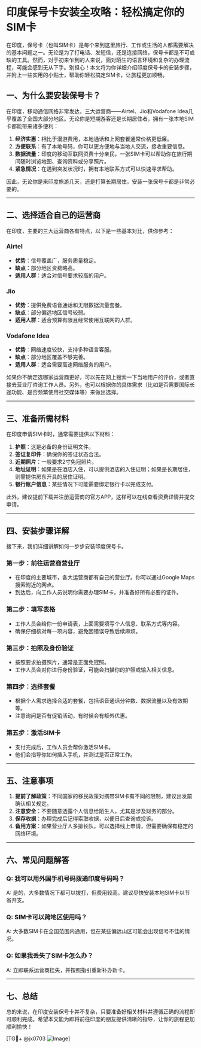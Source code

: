# 印度保号卡安装全攻略：轻松搞定你的SIM卡

在印度，保号卡（也叫SIM卡）是每个来到这里旅行、工作或生活的人都需要解决的基本问题之一。无论是为了打电话、发短信，还是连接网络，保号卡都是不可或缺的工具。然而，对于初来乍到的人来说，面对陌生的语言环境和复杂的办理流程，可能会感到无从下手。别担心！本文将为你详细介绍印度保号卡的安装步骤，并附上一些实用的小贴士，帮助你轻松搞定SIM卡，让旅程更加顺畅。

## 一、为什么要安装保号卡？

在印度，移动通信网络非常发达，三大运营商——Airtel、Jio和Vodafone Idea几乎覆盖了全国大部分地区。无论你是短期游客还是长期居住者，拥有一张本地SIM卡都能带来诸多便利：

1. **经济实惠**：相比于漫游费用，本地通话和上网套餐通常价格更低廉。
2. **方便联系**：有了本地号码，你可以更方便地与当地人交流，接收重要信息。
3. **数据流量**：印度的移动互联网资费十分亲民，一张SIM卡可以帮助你在旅行期间随时浏览地图、查询资料或分享照片。
4. **紧急情况**：在遇到突发状况时，拥有本地联系方式可以快速寻求帮助。

因此，无论你是来印度旅游几天，还是打算长期居住，安装一张保号卡都是非常必要的。

---

## 二、选择适合自己的运营商

在印度，主要的三大运营商各有特点，以下是一些基本对比，供你参考：

### Airtel
- **优势**：信号覆盖广，服务质量稳定。
- **缺点**：部分地区资费略高。
- **适用人群**：适合对信号要求较高的用户。

### Jio
- **优势**：提供免费语音通话和无限数据流量套餐。
- **缺点**：部分偏远地区信号较弱。
- **适用人群**：适合预算有限且经常使用互联网的人群。

### Vodafone Idea
- **优势**：网络速度较快，支持多种语言客服。
- **缺点**：部分地区覆盖不够完善。
- **适用人群**：适合需要高速网络服务的用户。

如果你不确定选哪家运营商更好，可以先在网上搜索一下当地用户的评价，或者直接去营业厅咨询工作人员。另外，也可以根据你的具体需求（比如是否需要国际长途功能、是否频繁使用社交媒体等）来做出选择。

---

## 三、准备所需材料

在印度申请SIM卡时，通常需要提供以下材料：

1. **护照**：这是必备的身份证明文件。
2. **签证复印件**：确保你的签证状态合法。
3. **近期照片**：一般要求2寸免冠照片。
4. **地址证明**：如果是在酒店入住，可以提供酒店的入住证明；如果是长期居住，则需提供房东开具的居住证明。
5. **银行账户信息**：某些情况下可能需要绑定银行卡以完成支付。

此外，建议提前下载并注册运营商的官方APP，这样可以在线查看资费详情并提交申请。

---

## 四、安装步骤详解

接下来，我们详细讲解如何一步步安装印度保号卡。

### 第一步：前往运营商营业厅
- 在印度的主要城市，各大运营商都有自己的营业厅。你可以通过Google Maps搜索附近的网点。
- 到达后，向工作人员说明你需要办理SIM卡，并准备好所有必要的证件。

### 第二步：填写表格
- 工作人员会给你一份申请表，上面需要填写个人信息、联系方式等内容。
- 确保仔细核对每一项内容，避免因错误导致后续麻烦。

### 第三步：拍照及身份验证
- 按照要求拍摄照片，通常是正面免冠照。
- 工作人员会对你进行身份验证，可能会扫描你的护照或输入相关信息。

### 第四步：选择套餐
- 根据个人需求选择合适的套餐，包括语音通话分钟数、数据流量以及有效期等。
- 注意询问是否有促销活动，有时候会有额外优惠。

### 第五步：激活SIM卡
- 支付完成后，工作人员会帮你激活SIM卡。
- 他们会指导你如何插入手机，并测试是否正常工作。

---

## 五、注意事项

1. **提前了解政策**：不同国家的移民政策对携带SIM卡有不同的限制，建议出发前确认相关规定。
2. **注意安全**：不要随意透露个人信息给陌生人，尤其是涉及财务的部分。
3. **保存收据**：办理完成后记得索取收据，以便日后查询或投诉。
4. **备用方案**：如果营业厅人多排长队，可以选择线上申请，但需要确保有稳定的网络环境。

---

## 六、常见问题解答

### Q: 我可以用外国手机号码拨通印度号码吗？
A: 是的，大多数情况下都可以拨打，但费用较高。建议尽快安装本地SIM卡以节省开支。

### Q: SIM卡可以跨地区使用吗？
A: 大多数SIM卡在全国范围内通用，但在某些偏远山区可能会出现信号不佳的情况。

### Q: 如果我丢失了SIM卡怎么办？
A: 立即联系运营商挂失，并按照指引重新补办新卡。

---

## 七、总结

总的来说，在印度安装保号卡并不复杂，只要准备好相关材料并遵循正确的流程即可顺利完成。希望本文能为即将前往印度的朋友提供清晰的指导，让你的旅程更加顺利愉快！

[TG💪+ @jx0703 ![Image](https://github.com/user-attachments/assets/dbca1d08-cadb-493c-b0ec-ad6f7a83f270)]